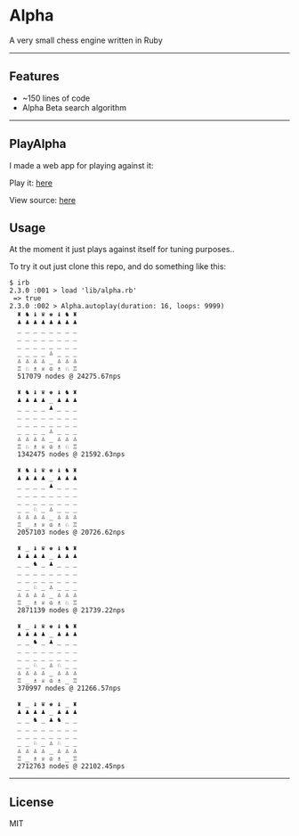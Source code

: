 # Alpha

A very small chess engine written in Ruby

---

## Features
- ~150 lines of code
- Alpha Beta search algorithm

---

## PlayAlpha
I made a web app for playing against it:

Play it: 
[here](http://www.playalpha.xyz)

View source: 
[here](https://github.com/smichaelrogers/play-alpha)



## Usage

At the moment it just plays against itself for tuning purposes..

To try it out just clone this repo, and do something like this:

``` shell
$ irb
2.3.0 :001 > load 'lib/alpha.rb'
 => true 
2.3.0 :002 > Alpha.autoplay(duration: 16, loops: 9999)
  ♜ ♞ ♝ ♛ ♚ ♝ ♞ ♜ 
  ♟ ♟ ♟ ♟ ♟ ♟ ♟ ♟ 
  _ _ _ _ _ _ _ _ 
  _ _ _ _ _ _ _ _ 
  _ _ _ _ _ _ _ _ 
  _ _ _ _ ♙ _ _ _ 
  ♙ ♙ ♙ ♙ _ ♙ ♙ ♙ 
  ♖ ♘ ♗ ♕ ♔ ♗ ♘ ♖ 
  517079 nodes @ 24275.67nps

  ♜ ♞ ♝ ♛ ♚ ♝ ♞ ♜ 
  ♟ ♟ ♟ ♟ _ ♟ ♟ ♟ 
  _ _ _ _ ♟ _ _ _ 
  _ _ _ _ _ _ _ _ 
  _ _ _ _ _ _ _ _ 
  _ _ _ _ ♙ _ _ _ 
  ♙ ♙ ♙ ♙ _ ♙ ♙ ♙ 
  ♖ ♘ ♗ ♕ ♔ ♗ ♘ ♖ 
  1342475 nodes @ 21592.63nps

  ♜ ♞ ♝ ♛ ♚ ♝ ♞ ♜ 
  ♟ ♟ ♟ ♟ _ ♟ ♟ ♟ 
  _ _ _ _ ♟ _ _ _ 
  _ _ _ _ _ _ _ _ 
  _ _ _ _ _ _ _ _ 
  _ _ ♘ _ ♙ _ _ _ 
  ♙ ♙ ♙ ♙ _ ♙ ♙ ♙ 
  ♖ _ ♗ ♕ ♔ ♗ ♘ ♖ 
  2057103 nodes @ 20726.62nps

  ♜ _ ♝ ♛ ♚ ♝ ♞ ♜ 
  ♟ ♟ ♟ ♟ _ ♟ ♟ ♟ 
  _ _ ♞ _ ♟ _ _ _ 
  _ _ _ _ _ _ _ _ 
  _ _ _ _ _ _ _ _ 
  _ _ ♘ _ ♙ _ _ _ 
  ♙ ♙ ♙ ♙ _ ♙ ♙ ♙ 
  ♖ _ ♗ ♕ ♔ ♗ ♘ ♖ 
  2871139 nodes @ 21739.22nps

  ♜ _ ♝ ♛ ♚ ♝ ♞ ♜ 
  ♟ ♟ ♟ ♟ _ ♟ ♟ ♟ 
  _ _ ♞ _ ♟ _ _ _ 
  _ _ _ _ _ _ _ _ 
  _ _ _ _ _ _ _ _ 
  _ _ ♘ _ ♙ ♘ _ _ 
  ♙ ♙ ♙ ♙ _ ♙ ♙ ♙ 
  ♖ _ ♗ ♕ ♔ ♗ _ ♖ 
  370997 nodes @ 21266.57nps

  ♜ _ ♝ ♛ ♚ ♝ _ ♜ 
  ♟ ♟ ♟ ♟ _ ♟ ♟ ♟ 
  _ _ ♞ _ ♟ ♞ _ _ 
  _ _ _ _ _ _ _ _ 
  _ _ _ _ _ _ _ _ 
  _ _ ♘ _ ♙ ♘ _ _ 
  ♙ ♙ ♙ ♙ _ ♙ ♙ ♙ 
  ♖ _ ♗ ♕ ♔ ♗ _ ♖ 
  2712763 nodes @ 22102.45nps
```

---

## License
MIT